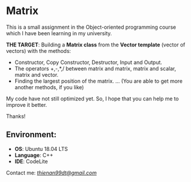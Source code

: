 # Matrix

This is a small assignment in the Object-oriented programming course which I have been learning in my university.

**THE TARGET**: Building a **Matrix class** from the **Vector template** (vector of vectors) with the methods:
  - Constructor, Copy Constructor, Destructor, Input and Output.
  - The operators +,-,*,/ between matrix and matrix, matrix and scalar, matrix and vector.
  - Finding the largest position of the matrix.
  ... (You are able to get more another methods, if you like)
  
My code have not still optimized yet. So, I hope that you can help me to improve it better.

Thanks! 

## Environment:
  - **OS**: Ubuntu 18.04 LTS
  - **Language**: C++
  - **IDE**: CodeLite

Contact me: *thienan99dt@gmail.com*

